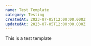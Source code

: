 ```yaml
---
name: Test Template
category: Testing
createdAt: 2023-07-05T12:00:00.000Z
updatedAt: 2023-07-05T12:00:00.000Z
---
```


This is a test template

